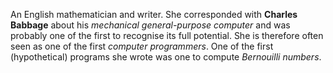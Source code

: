 An English mathematician and writer. She corresponded with **Charles Babbage**
about his *mechanical general-purpose computer* and was probably one of the
first to recognise its full potential. She is therefore often seen as one of the
first *computer programmers*. One of the first (hypothetical) programs she wrote
was one to compute *Bernouilli numbers*.
